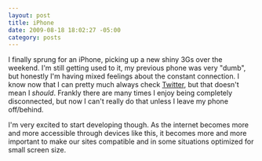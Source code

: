 ```yaml
--- 
layout: post
title: iPhone
date: 2009-08-18 18:02:27 -05:00
category: posts
---
```


I finally sprung for an iPhone, picking up a new shiny 3Gs over the weekend.  I'm still getting used to it, my previous phone was very "dumb", but honestly I'm having mixed feelings about the constant connection.  I know now that I can pretty much always check [Twitter](http://twitter.com/ctshryock "ctshryock on twitter"), but that doesn't mean I *should*.  Frankly there are many times I enjoy being completely disconnected, but now I can't really do that unless I leave my phone off/behind.  

I'm very excited to start developing though.  As the internet becomes more and more accessible through devices like this, it becomes more and more important to make our sites compatible and in some situations optimized for small screen size.   
